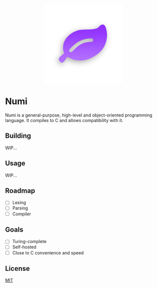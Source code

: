 <div align="center">
<a align="center" href="https://github.com/NumiLang/numi">
<img src="https://github.com/NumiLang/assets/raw/main/logo1080x1080.png" alt="Logo" width="256" height="256">
</a>
</div>

# Numi
Numi is a general-purpose, high-level and object-oriented programming language.
It compiles to C and allows compatibility with it.

## Building

WIP...

## Usage

WIP...

## Roadmap

- [ ] Lexing
- [ ] Parsing
- [ ] Compiler

## Goals

- [ ] Turing-complete
- [ ] Self-hosted
- [ ] Close to C convenience and speed

## License

[MIT](https://github.com/NumiLang/numi/blob/main/LICENSE)
